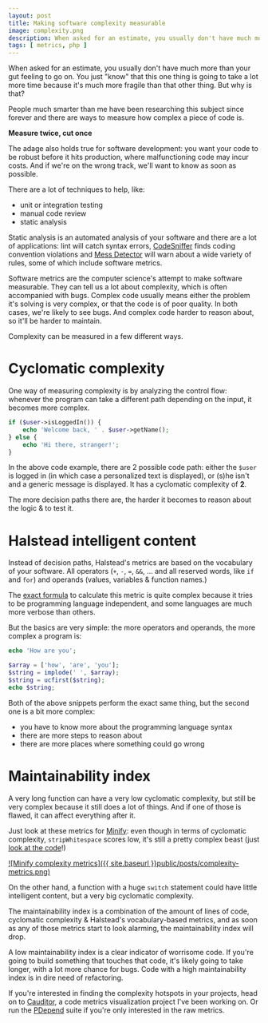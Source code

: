 ```yaml
---
layout: post
title: Making software complexity measurable
image: complexity.png
description: When asked for an estimate, you usually don't have much more than your gut feeling to go on. You just know that this one thing is going to take a lot more time because it's much more fragile than that other thing. But why is that?
tags: [ metrics, php ]
---
```


When asked for an estimate, you usually don't have much more than your gut
feeling to go on. You just "know" that this one thing is going to take a lot
more time because it's much more fragile than that other thing. But why is that?

People much smarter than me have been researching this subject since forever and
there are ways to measure how complex a piece of code is.

<!-- more -->

**Measure twice, cut once**

The adage also holds true for software development: you want your code to be
robust before it hits production, where malfunctioning code may incur costs.
And if we're on the wrong track, we'll want to know as soon as possible.

There are a lot of techniques to help, like:
* unit or integration testing
* manual code review
* static analysis

Static analysis is an automated analysis of your software and there are a lot
of applications: lint will catch syntax errors, [CodeSniffer](http://pear.php.net/package/PHP_CodeSniffer)
finds coding convention violations and [Mess Detector](https://phpmd.org/) will
warn about a wide variety of rules, some of which include software metrics.

Software metrics are the computer science's attempt to make software measurable.
They can tell us a lot about complexity, which is often accompanied with bugs.
Complex code usually means either the problem it's solving is very complex, or
that the code is of poor quality. In both cases, we're likely to see bugs. And
complex code harder to reason about, so it'll be harder to maintain.

Complexity can be measured in a few different ways. 

# Cyclomatic complexity

One way of measuring complexity is by analyzing the control flow: whenever the
program can take a different path depending on the input, it becomes more
complex.

```php
if ($user->isLoggedIn()) {
    echo 'Welcome back, ' . $user->getName();
} else {
    echo 'Hi there, stranger!';
}
```

In the above code example, there are 2 possible code path: either the `$user` is
logged in (in which case a personalized text is displayed), or (s)he isn't and
a generic message is displayed. It has a cyclomatic complexity of **2**.

The more decision paths there are, the harder it becomes to reason about the
logic & to test it.

# Halstead intelligent content

Instead of decision paths, Halstead's metrics are based on the vocabulary of
your software. All operators (`+`, `-`, `=`, `&&`, ... and all reserved words,
like `if` and `for`) and operands (values, variables & function names.)

The [exact formula](https://www.cauditor.org/help/metrics#hi) to calculate
this metric is quite complex because it tries to be programming language
independent, and some languages are much more verbose than others.

But the basics are very simple: the more operators and operands, the more
complex a program is:

```php
echo 'How are you';
```

```php
$array = ['how', 'are', 'you'];
$string = implode(' ', $array);
$string = ucfirst($string);
echo $string;
```

Both of the above snippets perform the exact same thing, but the second one is
a bit more complex:
- you have to know more about the programming language syntax
- there are more steps to reason about
- there are more places where something could go wrong

# Maintainability index

A very long function can have a very low cyclomatic complexity, but still be
very complex because it still does a lot of things. And if one of those is
flawed, it can affect everything after it.

Just look at these metrics for [Minify](http://www.minifier.org): even though in
terms of cyclomatic complexity, `stripWhitespace` scores low, it's still a
pretty complex beast (just [look at the code](https://github.com/matthiasmullie/minify/blob/c17eb048daa44b43fa98bfa405147e77a040df76/src/JS.php#L245)!)

[![Minify complexity metrics]({{ site.baseurl }}public/posts/complexity-metrics.png)](https://www.cauditor.org/matthiasmullie/minify/c17eb048daa44b43fa98bfa405147e77a040df76/metrics)

On the other hand, a function with a huge `switch` statement could have little
intelligent content, but a very big cyclomatic complexity.

The maintainability index is a combination of the amount of lines of code,
cyclomatic complexity & Halstead's vocabulary-based metrics, and as soon as any
of those metrics start to look alarming, the maintainability index will drop.

A low maintainability index is a clear indicator of worrisome code. If you're
going to build something that touches that code, it's likely going to take
longer, with a lot more chance for bugs. Code with a high maintainability index
is in dire need of refactoring.

If you're interested in finding the complexity hotspots in your projects, head
on to [Cauditor](https://www.cauditor.org), a code metrics visualization
project I've been working on. Or run the [PDepend](https://pdepend.org/) suite
if you're only interested in the raw metrics.
